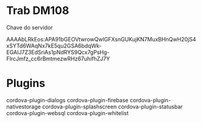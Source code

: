 # Trab DM108

Chave do servidor

AAAAbLRkEos:APA91bGEOVtwrowQwlGFXsnGUKujKN7MuxBHnQwH20jS4xSYTd6WAqNx7kE5qu2GSA6bdqWk-EGAIJ7Z3EdSriAs1pNdRYS9Qcx7gPsHg-FlrcJmfz_cc6rBmtmezwRHz67uhifhZJ7Y


# Plugins
cordova-plugin-dialogs
cordova-plugin-firebase
cordova-plugin-nativestorage
cordova-plugin-splashscreen
cordova-plugin-statusbar
cordova-plugin-websql
cordova-plugin-whitelist